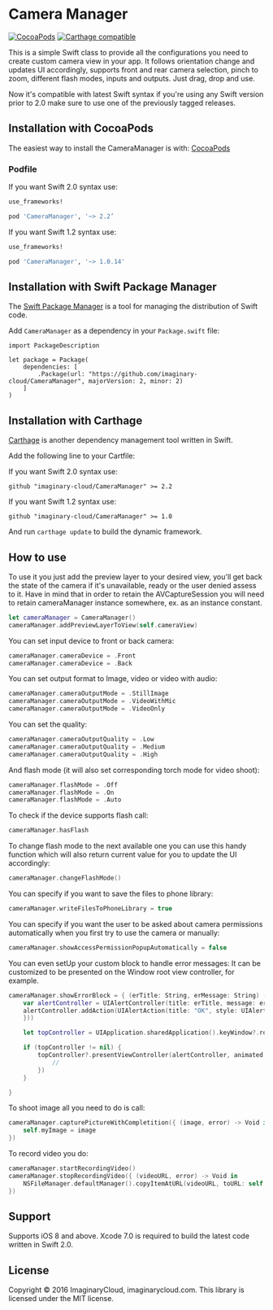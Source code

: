 
# Camera Manager
[![CocoaPods](https://img.shields.io/cocoapods/v/CameraManager.svg)](https://github.com/imaginary-cloud/CameraManager) [![Carthage compatible](https://img.shields.io/badge/Carthage-compatible-4BC51D.svg?style=flat)](https://github.com/Carthage/Carthage)

This is a simple Swift class to provide all the configurations you need to create custom camera view in your app.
It follows orientation change and updates UI accordingly, supports front and rear camera selection, pinch to zoom, different flash modes, inputs and outputs.
Just drag, drop and use.

Now it's compatible with latest Swift syntax if you're using any Swift version prior to 2.0 make sure to use one of the previously tagged releases.

## Installation with CocoaPods

The easiest way to install the CameraManager is with: [CocoaPods](http://cocoapods.org)

### Podfile

If you want Swift 2.0 syntax use:

```ruby
use_frameworks!

pod 'CameraManager', '~> 2.2’
```

If you want Swift 1.2 syntax use:

```ruby
use_frameworks!

pod 'CameraManager', '~> 1.0.14'
```

## Installation with Swift Package Manager

The [Swift Package Manager](https://swift.org/package-manager/) is a tool for managing the distribution of Swift code.

Add `CameraManager` as a dependency in your `Package.swift` file:

```
import PackageDescription

let package = Package(
    dependencies: [
        .Package(url: "https://github.com/imaginary-cloud/CameraManager", majorVersion: 2, minor: 2)
    ]
)
```

## Installation with Carthage

[Carthage](https://github.com/Carthage/Carthage) is another dependency management tool written in Swift.

Add the following line to your Cartfile:

If you want Swift 2.0 syntax use:

```
github "imaginary-cloud/CameraManager" >= 2.2
```

If you want Swift 1.2 syntax use:

```
github "imaginary-cloud/CameraManager" >= 1.0
```

And run `carthage update` to build the dynamic framework.

## How to use
To use it you just add the preview layer to your desired view, you'll get back the state of the camera if it's unavailable, ready or the user denied assess to it. Have in mind that in order to retain the AVCaptureSession you will need to retain cameraManager instance somewhere, ex. as an instance constant.
```swift
let cameraManager = CameraManager()
cameraManager.addPreviewLayerToView(self.cameraView)
```
You can set input device to front or back camera:
```swift
cameraManager.cameraDevice = .Front
cameraManager.cameraDevice = .Back
```

You can set output format to Image, video or video with audio:
```swift
cameraManager.cameraOutputMode = .StillImage
cameraManager.cameraOutputMode = .VideoWithMic
cameraManager.cameraOutputMode = .VideoOnly
```

You can set the quality:
```swift
cameraManager.cameraOutputQuality = .Low
cameraManager.cameraOutputQuality = .Medium
cameraManager.cameraOutputQuality = .High
```

And flash mode (it will also set corresponding torch mode for video shoot):
```swift
cameraManager.flashMode = .Off
cameraManager.flashMode = .On
cameraManager.flashMode = .Auto
```

To check if the device supports flash call:
```swift
cameraManager.hasFlash
```

To change flash mode to the next available one you can use this handy function which will also return current value for you to update the UI accordingly:
```swift
cameraManager.changeFlashMode()
```


You can specify if you want to save the files to phone library:
```swift
cameraManager.writeFilesToPhoneLibrary = true
```

You can specify if you want the user to be asked about camera permissions automatically when you first try to use the camera or manually:
```swift
cameraManager.showAccessPermissionPopupAutomatically = false
```

You can even setUp your custom block to handle error messages:
It can be customized to be presented on the Window root view controller, for example.
```swift
cameraManager.showErrorBlock = { (erTitle: String, erMessage: String) -> Void in
    var alertController = UIAlertController(title: erTitle, message: erMessage, preferredStyle: .Alert)
    alertController.addAction(UIAlertAction(title: "OK", style: UIAlertActionStyle.Default, handler: { (alertAction) -> Void in
    }))

    let topController = UIApplication.sharedApplication().keyWindow?.rootViewController

    if (topController != nil) {
        topController?.presentViewController(alertController, animated: true, completion: { () -> Void in
            //
        })
    }

}
```

To shoot image all you need to do is call:
```swift
cameraManager.capturePictureWithCompletition({ (image, error) -> Void in
	self.myImage = image             
})
```

To record video you do:
```swift
cameraManager.startRecordingVideo()
cameraManager.stopRecordingVideo({ (videoURL, error) -> Void in
	NSFileManager.defaultManager().copyItemAtURL(videoURL, toURL: self.myVideoURL, error: &error)
})
```

## Support

Supports iOS 8 and above. Xcode 7.0 is required to build the latest code written in Swift 2.0.

## License

Copyright © 2016 ImaginaryCloud, imaginarycloud.com. This library is licensed under the MIT license.
